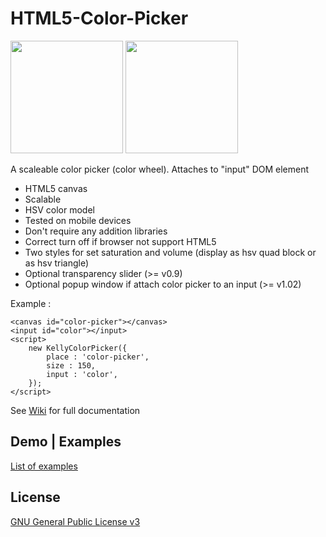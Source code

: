 # HTML5-Color-Picker


<img src="https://catface.ru/userfiles/media/udata_1544473330_tnsnqkrg.png" height="180"> <img src="https://catface.ru/userfiles/media/udata_1544473327_qbxojemn.png" height="180">


A scaleable color picker (color wheel). Attaches to "input" DOM element

- HTML5 canvas
- Scalable
- HSV color model
- Tested on mobile devices
- Don't require any addition libraries
- Correct turn off if browser not support HTML5
- Two styles for set saturation and volume (display as hsv quad block or as hsv triangle)
- Optional transparency slider (>= v0.9)
- Optional popup window if attach color picker to an input (>= v1.02) 

Example : 
    
    <canvas id="color-picker"></canvas>
    <input id="color"></input>
    <script> 
        new KellyColorPicker({
            place : 'color-picker', 
            size : 150, 
            input : 'color',  
        });
    </script>
    
See [Wiki](//github.com/NC22/HTML5-Color-Picker/wiki/) for full documentation

## Demo | Examples 

 <a href="//nc22.github.io/HTML5-Color-Picker/examples/index.html">List of examples</a>

## License 

 [GNU General Public License v3](http://www.gnu.org/licenses/gpl.html) 
